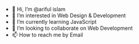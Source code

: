- 👋 Hi, I’m @ariful islam
- 👀 I’m interested in Web Design & Development
- 🌱 I’m currently learning JavaScript
- 💞️ I’m looking to collaborate on Web Development
- 📫 How to reach me by Email

<!---
arifulislamadil/arifulislamadil is a ✨ special ✨ repository because its `README.md` (this file) appears on your GitHub profile.
You can click the Preview link to take a look at your changes.
--->
